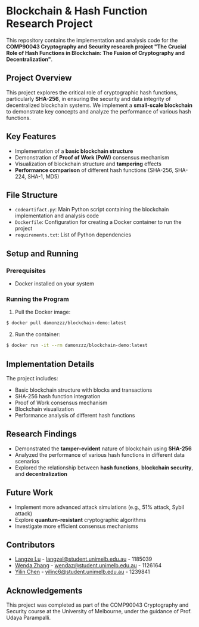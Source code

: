 # Blockchain & Hash Function Research Project

This repository contains the implementation and analysis code for the **COMP90043 Cryptography and Security research project "The Crucial Role of Hash Functions in Blockchain: The Fusion of Cryptography and Decentralization"**.

## Project Overview

This project explores the critical role of cryptographic hash functions, particularly **SHA-256**, in ensuring the security and data integrity of decentralized blockchain systems. We implement a **small-scale blockchain** to demonstrate key concepts and analyze the performance of various hash functions.

## Key Features

- Implementation of a **basic blockchain structure**
- Demonstration of **Proof of Work (PoW)** consensus mechanism
- Visualization of blockchain structure and **tampering** effects
- **Performance comparison** of different hash functions (SHA-256, SHA-224, SHA-1, MD5)

## File Structure

- `codeartifact.py`: Main Python script containing the blockchain implementation and analysis code
- `Dockerfile`: Configuration for creating a Docker container to run the project
- `requirements.txt`: List of Python dependencies

## Setup and Running

### Prerequisites

- Docker installed on your system

### Running the Program

1. Pull the Docker image:

``` bash
$ docker pull damonzzz/blockchain-demo:latest
```

2. Run the container:

``` bash
$ docker run -it --rm damonzzz/blockchain-demo:latest
```

## Implementation Details

The project includes:
- Basic blockchain structure with blocks and transactions
- SHA-256 hash function integration
- Proof of Work consensus mechanism
- Blockchain visualization
- Performance analysis of different hash functions

## Research Findings

- Demonstrated the **tamper-evident** nature of blockchain using **SHA-256**
- Analyzed the performance of various hash functions in different data scenarios
- Explored the relationship between **hash functions**, **blockchain security**, and **decentralization**

## Future Work

- Implement more advanced attack simulations (e.g., 51% attack, Sybil attack)
- Explore **quantum-resistant** cryptographic algorithms
- Investigate more efficient consensus mechanisms

## Contributors

- [Langze Lu](https://github.com/LangzeL) - langzel@student.unimelb.edu.au - 1185039
- [Wenda Zhang](https://github.com/WendaZhang08) - wendaz@student.unimelb.edu.au - 1126164
- [Yilin Chen](https://github.com/6188145) - yilinc6@student.unimelb.edu.au - 1239841

## Acknowledgements

This project was completed as part of the COMP90043 Cryptography and Security course at the University of Melbourne, under the guidance of Prof. Udaya Parampalli.